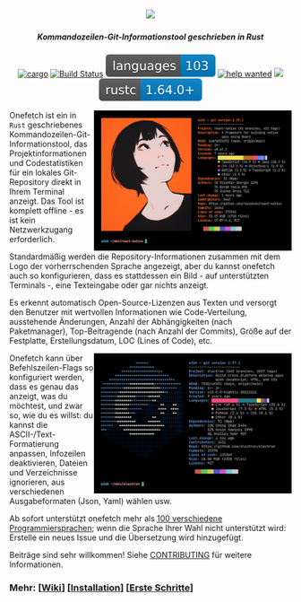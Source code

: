 <h3 align="center"><img src="../assets/onefetch.svg" height="130px"></h3>

<h5 align="center">Kommandozeilen-Git-Informationstool geschrieben in Rust</h5>

<p align="center">
	<a href="https://crates.io/crates/onefetch"><img src="https://img.shields.io/crates/v/onefetch.svg" alt="cargo"></a>
	<a href="https://github.com/o2sh/onefetch/actions"><img src="https://github.com/o2sh/onefetch/workflows/CI/badge.svg" alt="Build Status"></a>
  <a href="https://onefetch.dev"><img src="../assets/language-badge.svg"></a>
  <a href="https://github.com/o2sh/onefetch/issues?q=is%3Aissue+is%3Aopen+label%3A%22help+wanted%22"><img src="https://img.shields.io/github/issues/o2sh/onefetch/help%20wanted?color=green" alt="help wanted"></a>
	<a href="../LICENSE.md"><img src="https://img.shields.io/badge/license-MIT-blue.svg"></a>
	<img src="../assets/msrv-badge.svg">
</p>

<img src="../assets/screenshot-1.png" align="right" height="250px">

Onefetch ist ein in `Rust` geschriebenes Kommandozeilen-Git-Informationstool, das Projektinformationen und Codestatistiken für ein lokales Git-Repository direkt in Ihrem Terminal anzeigt. Das Tool ist komplett offline - es ist kein Netzwerkzugang erforderlich.

Standardmäßig werden die Repository-Informationen zusammen mit dem Logo der vorherrschenden Sprache angezeigt, aber du kannst onefetch auch so konfigurieren, dass es stattdessen ein Bild - auf unterstützten Terminals -, eine Texteingabe oder gar nichts anzeigt.

Es erkennt automatisch Open-Source-Lizenzen aus Texten und versorgt den Benutzer mit wertvollen Informationen wie Code-Verteilung, ausstehende Änderungen, Anzahl der Abhängigkeiten (nach Paketmanager), Top-Beitragende (nach Anzahl der Commits), Größe auf der Festplatte, Erstellungsdatum, LOC (Lines of Code), etc.

<img src="../assets/screenshot-2.png" align="right" height="250px">

Onefetch kann über Befehlszeilen-Flags so konfiguriert werden, dass es genau das anzeigt, was du möchtest, und zwar so, wie du es willst: du kannst die ASCII-/Text-Formatierung anpassen, Infozeilen deaktivieren, Dateien und Verzeichnisse ignorieren, aus verschiedenen Ausgabeformaten (Json, Yaml) wählen usw.

Ab sofort unterstützt onefetch mehr als [100 verschiedene Programmiersprachen](https://onefetch.dev); wenn die Sprache Ihrer Wahl nicht unterstützt wird: Erstelle ein neues Issue und die Übersetzung wird hinzugefügt.

Beiträge sind sehr willkommen! Siehe [CONTRIBUTING](../CONTRIBUTING.md) für weitere Informationen.

### Mehr: \[[Wiki](https://github.com/o2sh/onefetch/wiki)\] \[[Installation](https://github.com/o2sh/onefetch/wiki/Installation)\] \[[Erste Schritte](https://github.com/o2sh/onefetch/wiki/getting-started)\]
